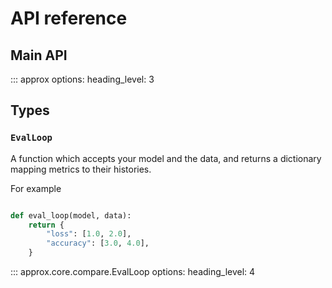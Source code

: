# API reference

## Main API
::: approx
    options:
        heading_level: 3

## Types


### `EvalLoop`

A function which accepts your model and the data,
and returns a dictionary mapping metrics to their histories.

For example
```python

def eval_loop(model, data):
    return {
        "loss": [1.0, 2.0],
        "accuracy": [3.0, 4.0],
    }
```

::: approx.core.compare.EvalLoop
    options:
        heading_level: 4
